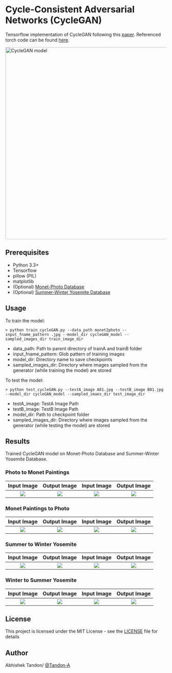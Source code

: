 # Cycle-Consistent Adversarial Networks (CycleGAN)

Tensorflow implementation of CycleGAN following this [paper](https://arxiv.org/abs/1703.10593). Referenced torch code can be found [here](https://github.com/junyanz/CycleGAN).

<img src="https://raw.githubusercontent.com/Tandon-A/Image-Editing-using-GAN/master/CycleGAN/assets/CycleGAN_working.png" width="600" alt="CycleGAN model">

## Prerequisites

* Python 3.3+
* Tensorflow 
* pillow (PIL)
* matplotlib 
* (Optional) [Monet-Photo Database](https://people.eecs.berkeley.edu/~taesung_park/CycleGAN/datasets/monet2photo.zip)
* (Optional) [Summer-Winter Yosemite Database](https://people.eecs.berkeley.edu/~taesung_park/CycleGAN/datasets/summer2winter_yosemite.zip)

## Usage

To train the model:
```
> python train_cycleGAN.py --data_path monet2photo --input_fname_pattern .jpg --model_dir cycleGAN_model --sampled_images_dir train_image_dir
```
* data_path: Path to parent directory of trainA and trainB folder
* input_fname_pattern: Glob pattern of training images
* model_dir: Directory name to save checkpoints
* sampled_images_dir: Directory where images sampled from the generator (while training the model) are stored  


To test the model:
```
> python test_cycleGAN.py --testA_image A01.jpg --testB_image B01.jpg --model_dir cycleGAN_model --sampled_imaes_dir test_image_dir
```
* testA_image: TestA Image Path
* testB_image: TestB Image Path 
* model_dir: Path to checkpoint folder
* sampled_images_dir: Directory where images sampled from the generator (while testing the model) are stored



## Results 
Trained CycleGAN model on Monet-Photo Database and Summer-Winter Yosemite Database. 

### Photo to Monet Paintings

| Input Image | Output Image | Input Image | Output Image |
|:-----------:|:------------:|:-----------:|:------------:|
![](https://raw.githubusercontent.com/Tandon-A/Image-Editing-using-GAN/master/CycleGAN/assets/monet_100_200/orgB12.png)  |  ![](https://raw.githubusercontent.com/Tandon-A/Image-Editing-using-GAN/master/CycleGAN/assets/monet_100_200/monetB12.png) | ![](https://raw.githubusercontent.com/Tandon-A/Image-Editing-using-GAN/master/CycleGAN/assets/monet_100_200/orgB16.png) | ![](https://raw.githubusercontent.com/Tandon-A/Image-Editing-using-GAN/master/CycleGAN/assets/monet_100_200/monetB16.png) 


### Monet Paintings to Photo 

| Input Image | Output Image | Input Image | Output Image |
|:-----------:|:------------:|:-----------:|:------------:|
![](https://raw.githubusercontent.com/Tandon-A/Image-Editing-using-GAN/master/CycleGAN/assets/monet_100_200/orgA16.png)  |  ![](https://raw.githubusercontent.com/Tandon-A/Image-Editing-using-GAN/master/CycleGAN/assets/monet_100_200/realA16.png) | ![](https://raw.githubusercontent.com/Tandon-A/Image-Editing-using-GAN/master/CycleGAN/assets/monet_100_200/orgA55.png) | ![](https://raw.githubusercontent.com/Tandon-A/Image-Editing-using-GAN/master/CycleGAN/assets/monet_100_200/realA55.png) 

### Summer to Winter Yosemite 

| Input Image | Output Image | Input Image | Output Image |
|:-----------:|:------------:|:-----------:|:------------:|
![](https://raw.githubusercontent.com/Tandon-A/Image-Editing-using-GAN/master/CycleGAN/assets/sw_250_200/sumA21.png)  |  ![](https://raw.githubusercontent.com/Tandon-A/Image-Editing-using-GAN/master/CycleGAN/assets/sw_250_200/wintA21.png) | ![](https://raw.githubusercontent.com/Tandon-A/Image-Editing-using-GAN/master/CycleGAN/assets/sw_250_200/sumA26.png) | ![](https://raw.githubusercontent.com/Tandon-A/Image-Editing-using-GAN/master/CycleGAN/assets/sw_250_200/wintA26.png) 

### Winter to Summer Yosemite 

| Input Image | Output Image | Input Image | Output Image |
|:-----------:|:------------:|:-----------:|:------------:|
![](https://raw.githubusercontent.com/Tandon-A/Image-Editing-using-GAN/master/CycleGAN/assets/sw_250_200/wintB16.png)  |  ![](https://raw.githubusercontent.com/Tandon-A/Image-Editing-using-GAN/master/CycleGAN/assets/sw_250_200/sumB16.png) | ![](https://raw.githubusercontent.com/Tandon-A/Image-Editing-using-GAN/master/CycleGAN/assets/sw_250_200/wintB17.png) | ![](https://raw.githubusercontent.com/Tandon-A/Image-Editing-using-GAN/master/CycleGAN/assets/sw_250_200/sumB17.png) 


## License

This project is licensed under the MIT License - see the [LICENSE](https://github.com/Tandon-A/Image-Editing-using-GAN/blob/master/LICENSE) file for details

## Author 

Abhishek Tandon/ [@Tandon-A](https://github.com/Tandon-A)
